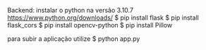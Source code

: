 Backend:
instalar o python na versão 3.10.7 https://www.python.org/downloads/
$ pip install flask
$ pip install flask_cors
$ pip install opencv-python
$ pip install Pillow

para subir a aplicação utilize $ python app.py